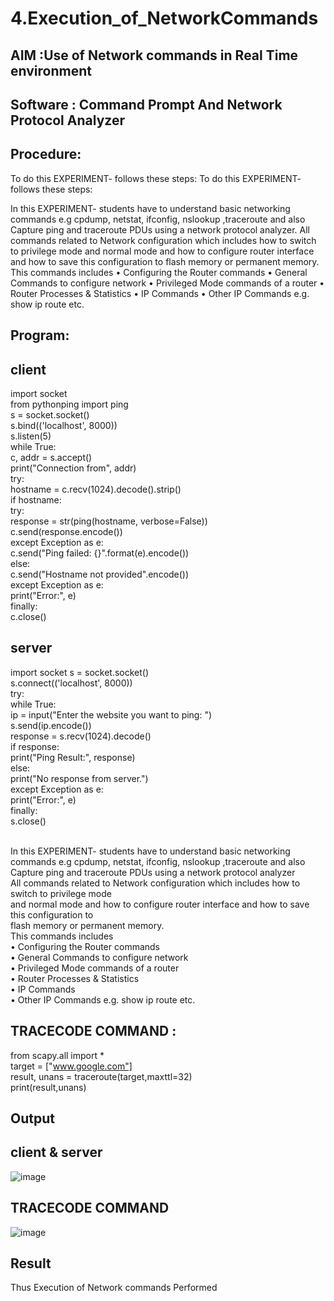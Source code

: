 # 4.Execution_of_NetworkCommands
## AIM :Use of Network commands in Real Time environment
## Software : Command Prompt And Network Protocol Analyzer
## Procedure:
To do this EXPERIMENT- follows these steps:
To do this EXPERIMENT- follows these steps:

In this EXPERIMENT- students have to understand basic networking commands e.g cpdump, netstat, ifconfig, nslookup ,traceroute and also Capture ping and traceroute PDUs using a network protocol analyzer.
All commands related to Network configuration which includes how to switch to privilege mode and normal mode and how to configure router interface and how to save this configuration to flash memory or permanent memory.
This commands includes
• Configuring the Router commands
• General Commands to configure network
• Privileged Mode commands of a router
• Router Processes & Statistics
• IP Commands
• Other IP Commands e.g. show ip route etc.
## Program:
## client 
import socket    
from pythonping import ping   
s = socket.socket()    
s.bind(('localhost', 8000))   
s.listen(5)   
while True:   
    c, addr = s.accept()   
    print("Connection from", addr)   
    try:    
        hostname = c.recv(1024).decode().strip()   
        if hostname:    
            try:   
                response = str(ping(hostname, verbose=False))   
                c.send(response.encode())    
            except Exception as e:    
                c.send("Ping failed: {}".format(e).encode())    
        else:    
            c.send("Hostname not provided".encode())    
    except Exception as e:    
        print("Error:", e)   
    finally:   
        c.close()   
## server

  import socket
s = socket.socket()   
s.connect(('localhost', 8000))  
try:   
    while True:    
        ip = input("Enter the website you want to ping: ")   
        s.send(ip.encode())   
        response = s.recv(1024).decode()   
        if response:   
            print("Ping Result:", response)   
        else:   
            print("No response from server.")   
except Exception as e:   
    print("Error:", e)   
finally:   
    s.close()   

<BR>
In this EXPERIMENT- students have to understand basic networking commands e.g cpdump, netstat, ifconfig, nslookup ,traceroute and also Capture ping and traceroute PDUs using a network protocol analyzer 
<BR>
All commands related to Network configuration which includes how to switch to privilege mode
<BR>
and normal mode and how to configure router interface and how to save this configuration to
<BR>
flash memory or permanent memory.
<BR>
This commands includes
<BR>
• Configuring the Router commands
<BR>
• General Commands to configure network
<BR>
• Privileged Mode commands of a router 
<BR>
• Router Processes & Statistics
<BR>
• IP Commands
<BR>
• Other IP Commands e.g. show ip route etc.
<BR>

## TRACECODE COMMAND :
from scapy.all import *   
target = ["www.google.com"]   
result, unans = traceroute(target,maxttl=32)   
print(result,unans)   
## Output
## client & server 
![image](https://github.com/kavisree86/4.Execution_of_NetworkCommends/assets/145759687/95872f7a-3f47-4368-82a7-21bffdd8f8a9)
## TRACECODE COMMAND 
![image](https://github.com/kavisree86/4.Execution_of_NetworkCommends/assets/145759687/22df643e-3d68-429f-b649-9a60ed550cc5)


## Result
Thus Execution of Network commands Performed 

